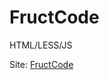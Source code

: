 # FructCode
HTML/LESS/JS 

Site: <a href="http://dShchet.github.io/FructCode" target="_blank">FructCode</a><br>
